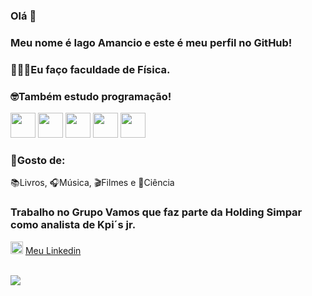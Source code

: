 ### Olá 👋
                    
### Meu nome é Iago Amancio e este é meu perfil no GitHub!

### 🧑🏾‍🔬Eu faço faculdade de Física.

### 🤓Também estudo programação!
<img loading="lazy" src="https://cdn.jsdelivr.net/gh/devicons/devicon/icons/javascript/javascript-original.svg" width="40" height="40"/> <img loading="lazy" loading="lazy" src="https://cdn.jsdelivr.net/gh/devicons/devicon/icons/python/python-original.svg" width="40" height="40"/> <img loading="lazy" src="https://cdn.jsdelivr.net/gh/devicons/devicon/icons/jupyter/jupyter-original.svg" width="40" height="40"/> <img loading="lazy" src="https://cdn.jsdelivr.net/gh/devicons/devicon/icons/pandas/pandas-original.svg" width="40" height="40"/> <img loading="lazy" src="https://cdn.jsdelivr.net/gh/devicons/devicon/icons/azuresqldatabase/azuresqldatabase-original.svg" width="40" height="40"/>

### 🔭Gosto de:
📚Livros, 🎧Música, 🎬Filmes e 🔬Ciência

### Trabalho no Grupo Vamos que faz parte da Holding Simpar como analista de Kpi´s jr.  
<img loading="lazy" src="https://cdn.jsdelivr.net/gh/devicons/devicon/icons/linkedin/linkedin-original.svg" width="20" height="20"/>            [Meu Linkedin](https://www.linkedin.com/in/iago-gabriel-amancio/)

<br>
<img loading="lazy" src= "https://github.com/iagoamancio/iagoamancio/assets/97256372/e1104b0d-a117-49cb-9454-818bbeb7012f"/>



